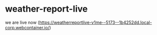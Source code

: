 # weather-report-live
we are live now
(https://weatherreportlive-v1me--5173--1b4252dd.local-corp.webcontainer.io/)
